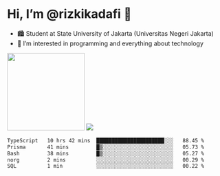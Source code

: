 # Hi, I’m @rizkikadafi 👋
- 🏙 Student at State University of Jakarta (Universitas Negeri Jakarta)
- 👀 I’m interested in programming and everything about technology
<img height="180em" src="https://github-readme-stats.vercel.app/api?username=rizkikadafi&show_icons=true&hide_border=true&&count_private=true&include_all_commits=true" />
<img src="https://github-readme-stats.vercel.app/api/top-langs/?username=rizkikadafi&show_icons=true&hide_border=true&&count_private=true&include_all_commits=true" />

<!--START_SECTION:waka-->

```txt
TypeScript   10 hrs 42 mins  ██████████████████████░░░   88.45 %
Prisma       41 mins         █▒░░░░░░░░░░░░░░░░░░░░░░░   05.73 %
Bash         38 mins         █▒░░░░░░░░░░░░░░░░░░░░░░░   05.27 %
norg         2 mins          ░░░░░░░░░░░░░░░░░░░░░░░░░   00.29 %
SQL          1 min           ░░░░░░░░░░░░░░░░░░░░░░░░░   00.22 %
```

<!--END_SECTION:waka-->

<!---
rizkikadafi/rizkikadafi is a ✨ special ✨ repository because its `README.md` (this file) appears on your GitHub profile.
You can click the Preview link to take a look at your changes.
--->

